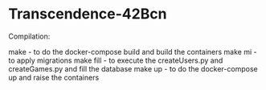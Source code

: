 ﻿# Transcendence-42Bcn
Compilation:

make - to do the docker-compose build and build the containers
make mi - to apply migrations
make fill - to execute the createUsers.py and createGames.py and fill the database
make up - to do the docker-compose up and raise the containers
